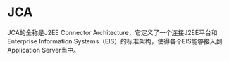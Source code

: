# JCA

JCA的全称是J2EE Connector Architecture，它定义了一个连接J2EE平台和Enterprise Information Systems（EIS）的标准架构，使得各个EIS能够接入到Application Server当中。

